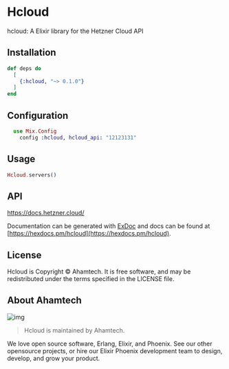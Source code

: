 # Hcloud

hcloud: A Elixir library for the Hetzner Cloud API

## Installation

```elixir
def deps do
  [
    {:hcloud, "~> 0.1.0"}
  ]
end
```

## Configuration

```elixir
  use Mix.Config
    config :hcloud, hcloud_api: "12123131"

```

## Usage

```elixir
Hcloud.servers()
```

## API

https://docs.hetzner.cloud/

Documentation can be generated with [ExDoc](https://github.com/elixir-lang/ex_doc)
and docs can be found at [https://hexdocs.pm/hcloud](https://hexdocs.pm/hcloud).

## License
Hcloud is Copyright © Ahamtech. It is free software, and may be redistributed under the terms specified in the LICENSE file.

## About Ahamtech

![img](https://sos-ch-dk-2.exo.io/aham-web/company/ahamtech.png)

> Hcloud is maintained by Ahamtech. 

We love open source software, Erlang, Elixir, and Phoenix. See our other opensource projects, or hire our Elixir Phoenix development team to design, develop, and grow your product.
